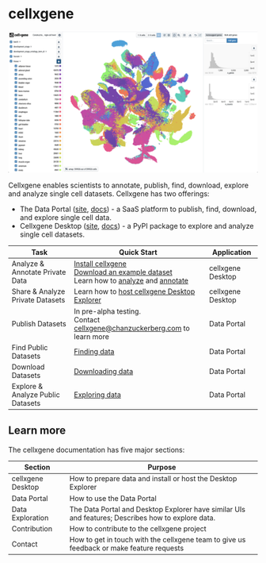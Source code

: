 # cellxgene

![](.gitbook/assets/cellxgene_colored_hcl.png)

Cellxgene enables scientists to annotate, publish, find, download, explore and analyze single cell datasets. Cellxgene has two offerings:

* The Data Portal ([site](https://cellxgene.cziscience.com/), [docs](portal/hosted-intro.md)) - a SaaS platform to publish, find, download, and explore single cell data.
* Cellxgene Desktop ([site](https://github.com/chanzuckerberg/cellxgene), [docs](explorer/explorer-intro.md)) - a PyPI package to explore and analyze single cell datasets.

| Task                              | Quick Start | Application |
|-----------------------------------|-------------|-------------|
| Analyze & Annotate Private Data   | [Install cellxgene](desktop/install.md)<br />[Download an example dataset](portal/data-portal.md#download)<br />Learn how to [analyze](explorer/features/universal-features.md) and [annotate](explorer/features/desktop-features/annotations.md) | cellxgene Desktop |
| Share & Analyze Private Datasets  | Learn how to [host cellxgene Desktop Explorer](desktop/self-hosting)| cellxgene Desktop |
| Publish Datasets                  | In pre-alpha testing.<br />Contact [cellxgene@chanzuckerberg.com](mailto:cellxgene@chanzuckerberg.com) to learn more | Data Portal |
| Find Public Datasets              | [Finding data](portal/data-portal.md) | Data Portal |
| Download Datasets                 | [Downloading data](portal/data-portal.md#download) | Data Portal |
| Explore & Analyze Public Datasets | [Exploring data](explorer/features) | Data Portal |

## Learn more

The cellxgene documentation has five major sections:

| Section           | Purpose |
|-------------------|---------|
| cellxgene Desktop | How to prepare data and install or host the Desktop Explorer |
| Data Portal       | How to use the Data Portal |
| Data Exploration  | The Data Portal and Desktop Explorer have similar UIs and features; Describes how to explore data. |
| Contribution      | How to contribute to the cellxgene project |
| Contact           | How to get in touch with the cellxgene team to give us feedback or make feature requests |
